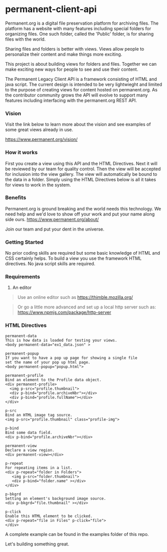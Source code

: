 # permanent-client-api

Permanent.org is a digital file preservation platform for archiving files. The platform has a website with many features including special folders for organizing files. One such folder, called the 'Public' folder, is for sharing files with the world.

Sharing files and folders is better with views. Views allow people to personalize their content and make things more exciting.

This project is about building views for folders and files. Together we can make exciting new ways for people to see and use their content.

The Permanent Legacy Client API is a framework consisting of HTML and java script. The current design is intended to be very lightwieght and limited to the purpose of creating views for content hosted on permanent.org. As the contributor community grows the API will evolve to support many features including interfacing with the permanent.org REST API.

### Vision
Visit the link below to learn more about the vision and see examples of some great views already in use.

https://www.permanent.org/vision/

### How it works

First you create a view using this API and the HTML Directives. Next it will be reviewed by our team for quality control. Then the view will be accepted for inclusion into the view gallery. The view will automatically be bound to the data in a folder. Simply using the HTML Directives below is all it takes for views to work in the system. 

### Benefits

Permanent.org is ground breaking and the world needs this technology. 
We need help and we'd love to show off your work and put your name along side ours.
https://www.permanent.org/about/

Join our team and put your dent in the universe. 



### Getting Started

No prior coding skills are required but some basic knowledge of HTML and CSS certainly helps. To build a view you use the framework HTML directives. No java script skills are required.


### Requirements

1. An editor

> Use an online editor such as https://thimble.mozilla.org/

> Or go a little more advanced and set up a local http server such as: https://www.npmjs.com/package/http-server


### HTML Directives

    permanent-data 
    This is how data is loaded for testing your views.
    <body permanent-data="ex1_data.json" >
    
    permanent-popup
    If you want to have a pop up page for showing a single file
    set the name of your pop up html page.
    <body permanent-popup="popup.html">

    permanent-profile
    Bind an element to the Profile data object.
    <div permanent-profile>
      <img p-src="profile.thumbnail">
      <div p-bind="profile.archiveNbr"></div>
      <div p-bind="profile.fullName"></div>
    </div>

    p-src
    Bind an HTML image tag source. 
    <img p-src="profile.thumbnail" class="profile-img">

    p-bind
    Bind some data field.
    <div p-bind="profile.archiveNbr"></div>
       
    permanent-view
    Declare a view region.
    <div permanent-view></div>
    
    p-repeat
    For repeating items in a list.
    <div p-repeat="folder in Folders">
       <img p-src="folder.thumbnail">
       <div p-bind="folder.name" ></div>
    </div>

    p-bkgrd
    Setting an element's background image source.
    <div p-bkgrd="file.thumbnail" ></div>

    p-click
    Enable this HTML element to be clicked.
    <div p-repeat="file in Files" p-click="file">
    </div>
  
  
  
  
  A complete example can be found in the examples folder of this repo.
  
  Let's building something great.  